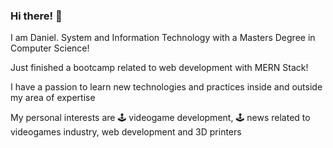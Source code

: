 ### Hi there! 👋

I am Daniel. System and Information Technology with a Masters Degree in Computer Science!

Just finished a bootcamp related to web development with MERN Stack!

I have a passion to learn new technologies and practices inside and outside my area of expertise

My personal interests are :joystick: videogame development,  :joystick: news related to videogames industry, web development and 3D printers


<!--
**danZamarron/danZamarron** is a ✨ _special_ ✨ repository because its `README.md` (this file) appears on your GitHub profile.

Here are some ideas to get you started:

- 🔭 I’m currently working on ...
- 🌱 I’m currently learning ...
- 👯 I’m looking to collaborate on ...
- 🤔 I’m looking for help with ...
- 💬 Ask me about ...
- 📫 How to reach me: ...
- 😄 Pronouns: ...
- ⚡ Fun fact: ...
-->
